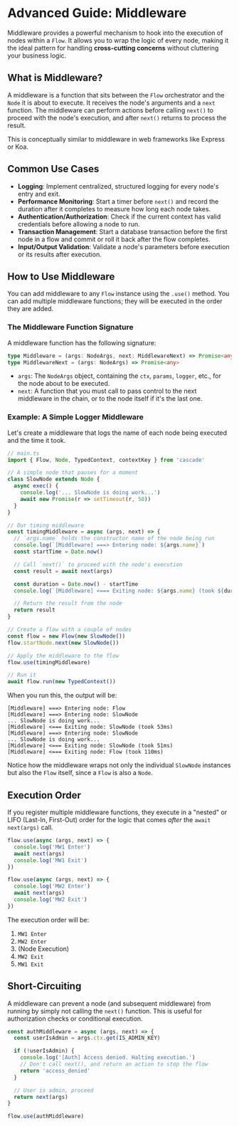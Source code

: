 # Advanced Guide: Middleware

Middleware provides a powerful mechanism to hook into the execution of nodes within a `Flow`. It allows you to wrap the logic of every node, making it the ideal pattern for handling **cross-cutting concerns** without cluttering your business logic.

## What is Middleware?

A middleware is a function that sits between the `Flow` orchestrator and the `Node` it is about to execute. It receives the node's arguments and a `next` function. The middleware can perform actions before calling `next()` to proceed with the node's execution, and after `next()` returns to process the result.

This is conceptually similar to middleware in web frameworks like Express or Koa.

## Common Use Cases

- **Logging**: Implement centralized, structured logging for every node's entry and exit.
- **Performance Monitoring**: Start a timer before `next()` and record the duration after it completes to measure how long each node takes.
- **Authentication/Authorization**: Check if the current context has valid credentials before allowing a node to run.
- **Transaction Management**: Start a database transaction before the first node in a flow and commit or roll it back after the flow completes.
- **Input/Output Validation**: Validate a node's parameters before execution or its results after execution.

## How to Use Middleware

You can add middleware to any `Flow` instance using the `.use()` method. You can add multiple middleware functions; they will be executed in the order they are added.

### The Middleware Function Signature

A middleware function has the following signature:

```typescript
type Middleware = (args: NodeArgs, next: MiddlewareNext) => Promise<any>
type MiddlewareNext = (args: NodeArgs) => Promise<any>
```

- `args`: The `NodeArgs` object, containing the `ctx`, `params`, `logger`, etc., for the node about to be executed.
- `next`: A function that you must call to pass control to the next middleware in the chain, or to the node itself if it's the last one.

### Example: A Simple Logger Middleware

Let's create a middleware that logs the name of each node being executed and the time it took.

```typescript
// main.ts
import { Flow, Node, TypedContext, contextKey } from 'cascade'

// A simple node that pauses for a moment
class SlowNode extends Node {
  async exec() {
    console.log('... SlowNode is doing work...')
    await new Promise(r => setTimeout(r, 50))
  }
}

// Our timing middleware
const timingMiddleware = async (args, next) => {
  // `args.name` holds the constructor name of the node being run
  console.log(`[Middleware] ===> Entering node: ${args.name}`)
  const startTime = Date.now()

  // Call `next()` to proceed with the node's execution
  const result = await next(args)

  const duration = Date.now() - startTime
  console.log(`[Middleware] <=== Exiting node: ${args.name} (took ${duration}ms)`)

  // Return the result from the node
  return result
}

// Create a flow with a couple of nodes
const flow = new Flow(new SlowNode())
flow.startNode.next(new SlowNode())

// Apply the middleware to the flow
flow.use(timingMiddleware)

// Run it
await flow.run(new TypedContext())
```

When you run this, the output will be:

```
[Middleware] ===> Entering node: Flow
[Middleware] ===> Entering node: SlowNode
... SlowNode is doing work...
[Middleware] <=== Exiting node: SlowNode (took 53ms)
[Middleware] ===> Entering node: SlowNode
... SlowNode is doing work...
[Middleware] <=== Exiting node: SlowNode (took 51ms)
[Middleware] <=== Exiting node: Flow (took 110ms)
```

Notice how the middleware wraps not only the individual `SlowNode` instances but also the `Flow` itself, since a `Flow` is also a `Node`.

## Execution Order

If you register multiple middleware functions, they execute in a "nested" or LIFO (Last-In, First-Out) order for the logic that comes *after* the `await next(args)` call.

```typescript
flow.use(async (args, next) => {
  console.log('MW1 Enter')
  await next(args)
  console.log('MW1 Exit')
})

flow.use(async (args, next) => {
  console.log('MW2 Enter')
  await next(args)
  console.log('MW2 Exit')
})
```

The execution order will be:

1. `MW1 Enter`
2. `MW2 Enter`
3. (Node Execution)
4. `MW2 Exit`
5. `MW1 Exit`

## Short-Circuiting

A middleware can prevent a node (and subsequent middleware) from running by simply not calling the `next()` function. This is useful for authorization checks or conditional execution.

```typescript
const authMiddleware = async (args, next) => {
  const userIsAdmin = args.ctx.get(IS_ADMIN_KEY)

  if (!userIsAdmin) {
    console.log('[Auth] Access denied. Halting execution.')
    // Don't call next(), and return an action to stop the flow
    return 'access_denied'
  }

  // User is admin, proceed
  return next(args)
}

flow.use(authMiddleware)
```
